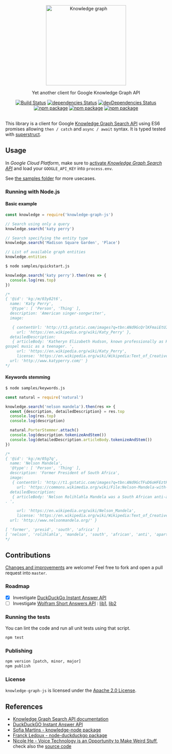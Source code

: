 <p align="center">
	<img width="250" src="https://www.staedtler.fr/fr/mandala-creator/assets/elements/jess_meleragni_10.svg" alt="Knowledge graph">
</p>
<p align="center">
  Yet another client for Google Knowledge Graph API
</p>

<p align="center">
  <a href="http://travis-ci.org/mycaule/knowledge-graph-js"><img src="https://api.travis-ci.org/mycaule/knowledge-graph-js.svg?branch=master" alt="Build Status"></a>
  <a href="https://david-dm.org/mycaule/knowledge-graph-js"><img src="https://david-dm.org/mycaule/knowledge-graph-js/status.svg" alt="dependencies Status"></a>
  <a href="https://david-dm.org/mycaule/knowledge-graph-js?type=dev"><img src="https://david-dm.org/mycaule/knowledge-graph-js/dev-status.svg" alt="devDependencies Status"></a>
	<br>
	<a href="https://www.npmjs.com/package/knowledge-graph-js"><img src="https://img.shields.io/npm/v/knowledge-graph-js.svg" alt="npm package"></a>
	<a href="https://www.npmjs.com/package/knowledge-graph-js"><img src="https://img.shields.io/npm/dw/knowledge-graph-js.svg" alt="npm package"></a>
	<a href="https://www.npmjs.com/package/knowledge-graph-js"><img src="https://img.shields.io/npm/l/knowledge-graph-js.svg" alt="npm package"></a>
  <br>
  <br>
</p>

This library is a client for Google [Knowledge Graph Search API](https://developers.google.com/knowledge-graph/) using ES6 promises allowing `then / catch` and `async / await` syntax. It is typed tested with [superstruct](https://github.com/ianstormtaylor/superstruct).

##  Usage

In *Google Cloud Platform*, make sure to [activate *Knowledge Graph Search API*](https://developers.google.com/knowledge-graph/prereqs) and load your `GOOGLE_API_KEY` into `process.env`.

See [the samples folder](/samples) for more usecases.

### Running with Node.js

#### Basic example

```javascript
const knowledge = require('knowledge-graph-js')

// Search using only a query
knowledge.search('katy perry')

// Search specifying the entity type
knowledge.search('Madison Square Garden', 'Place')

// List of available graph entities
knowledge.entities
```

```bash
$ node samples/quickstart.js
```
```javascript
knowledge.search('katy perry').then(res => {
  console.log(res.top)
})

/*
{ '@id': 'kg:/m/03y82t6',
  name: 'Katy Perry',
  '@type': [ 'Person', 'Thing' ],
  description: 'American singer-songwriter',
  image:

   { contentUrl: 'http://t3.gstatic.com/images?q=tbn:ANd9GcQrlKFmaiEtUImNiuD_pqzHPjDcjF4yaRThSFMh-rYuB8snFUfk',
     url: 'https://en.wikipedia.org/wiki/Katy_Perry' },
  detailedDescription:
   { articleBody: 'Katheryn Elizabeth Hudson, known professionally as Katy Perry, is an American singer and songwriter. After singing in church during her childhood, she pursued a career in
gospel music as a teenager. ',
     url: 'https://en.wikipedia.org/wiki/Katy_Perry',
     license: 'https://en.wikipedia.org/wiki/Wikipedia:Text_of_Creative_Commons_Attribution-ShareAlike_3.0_Unported_License' },
  url: 'http://www.katyperry.com/' }
*/
```

#### Keywords stemming
```bash
$ node samples/keywords.js
```
```javascript
const natural = require('natural')

knowledge.search('nelson mandela').then(res => {
  const {description, detailedDescription} = res.top
  console.log(res.top)
  console.log(description)

  natural.PorterStemmer.attach()
  console.log(description.tokenizeAndStem())
  console.log(detailedDescription.articleBody.tokenizeAndStem())
})

/*
{ '@id': 'kg:/m/05g7q',
  name: 'Nelson Mandela',
  '@type': [ 'Person', 'Thing' ],
  description: 'Former President of South Africa',
  image:
   { contentUrl: 'http://t1.gstatic.com/images?q=tbn:ANd9GcTFuD6oHFEztHdeTZTBHMQK-HHe1WKUeTzT0blYtptSvVlaOvRc',
     url: 'https://commons.wikimedia.org/wiki/File:Nelson-Mandela-with-congressman-Engel.png' },
  detailedDescription:
   { articleBody: 'Nelson Rolihlahla Mandela was a South African anti-apartheid revolutionary, political leader, and philanthropist, who served as President of South Africa from 1994 to 1999
. ',

     url: 'https://en.wikipedia.org/wiki/Nelson_Mandela',
     license: 'https://en.wikipedia.org/wiki/Wikipedia:Text_of_Creative_Commons_Attribution-ShareAlike_3.0_Unported_License' },
  url: 'http://www.nelsonmandela.org/' }

[ 'former', 'presid', 'south', 'africa' ]
[ 'nelson', 'rolihlahla', 'mandela', 'south', 'african', 'anti', 'apartheid', 'revolutionari', 'polit', 'leader', 'philanthropist', 'serv', 'presid', 'south', 'africa', '1994', '1999' ]
*/
```

## Contributions

[Changes and improvements](https://github.com/mycaule/knowledge-graph-js/wiki) are welcome! Feel free to fork and open a pull request into `master`.

### Roadmap

- [x] Investigate [DuckDuckGo Instant Answer API](https://duckduckgo.com/api)
- [ ] Investigate [Wolfram Short Answers API](https://products.wolframalpha.com/short-answers-api/documentation/) : [lib1](https://www.npmjs.com/package/node-wolfram-api), [lib2](https://www.npmjs.com/package/wolfram-alpha)

### Running the tests

You can lint the code and run all unit tests using that script.
```bash
npm test
```

### Publishing
```bash
npm version [patch, minor, major]
npm publish
```

### License
`knowledge-graph-js` is licensed under the [Apache 2.0 License](https://github.com/mycaule/knowledge-graph-js/blob/master/LICENSE).

## References

* [Knowledge Graph Search API documentation](https://developers.google.com/knowledge-graph/)
* [DuckDuckGO Instant Answer API](https://duckduckgo.com/api)
* [Sofia Martins - knowledge-node package](https://www.npmjs.com/package/knowledge-node)
* [Franck Ledoux - node-duckduckgo package](https://github.com/franckLdx/node-duckduckgo)
* [Nicole He - Voice Technology is an Opportunity to Make Weird Stuff](https://medium.com/@nicolehe/voice-technology-is-an-opportunity-to-make-weird-stuff-d4296ce7448a), check also the [source code](https://github.com/googlecreativelab/mystery-animal/blob/master/functions/modules/KnowledgeGraphQuery.js)
